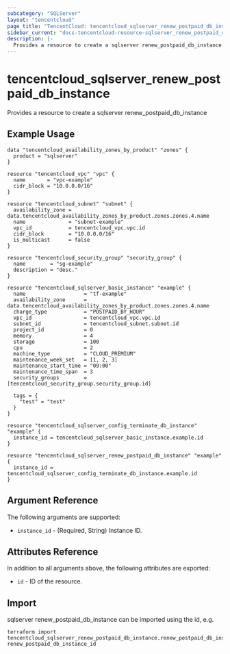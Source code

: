 ```yaml
---
subcategory: "SQLServer"
layout: "tencentcloud"
page_title: "TencentCloud: tencentcloud_sqlserver_renew_postpaid_db_instance"
sidebar_current: "docs-tencentcloud-resource-sqlserver_renew_postpaid_db_instance"
description: |-
  Provides a resource to create a sqlserver renew_postpaid_db_instance
---
```


# tencentcloud_sqlserver_renew_postpaid_db_instance

Provides a resource to create a sqlserver renew_postpaid_db_instance

## Example Usage

```hcl
data "tencentcloud_availability_zones_by_product" "zones" {
  product = "sqlserver"
}

resource "tencentcloud_vpc" "vpc" {
  name       = "vpc-example"
  cidr_block = "10.0.0.0/16"
}

resource "tencentcloud_subnet" "subnet" {
  availability_zone = data.tencentcloud_availability_zones_by_product.zones.zones.4.name
  name              = "subnet-example"
  vpc_id            = tencentcloud_vpc.vpc.id
  cidr_block        = "10.0.0.0/16"
  is_multicast      = false
}

resource "tencentcloud_security_group" "security_group" {
  name        = "sg-example"
  description = "desc."
}

resource "tencentcloud_sqlserver_basic_instance" "example" {
  name                   = "tf-example"
  availability_zone      = data.tencentcloud_availability_zones_by_product.zones.zones.4.name
  charge_type            = "POSTPAID_BY_HOUR"
  vpc_id                 = tencentcloud_vpc.vpc.id
  subnet_id              = tencentcloud_subnet.subnet.id
  project_id             = 0
  memory                 = 4
  storage                = 100
  cpu                    = 2
  machine_type           = "CLOUD_PREMIUM"
  maintenance_week_set   = [1, 2, 3]
  maintenance_start_time = "09:00"
  maintenance_time_span  = 3
  security_groups        = [tencentcloud_security_group.security_group.id]

  tags = {
    "test" = "test"
  }
}

resource "tencentcloud_sqlserver_config_terminate_db_instance" "example" {
  instance_id = tencentcloud_sqlserver_basic_instance.example.id
}

resource "tencentcloud_sqlserver_renew_postpaid_db_instance" "example" {
  instance_id = tencentcloud_sqlserver_config_terminate_db_instance.example.id
}
```

## Argument Reference

The following arguments are supported:

* `instance_id` - (Required, String) Instance ID.

## Attributes Reference

In addition to all arguments above, the following attributes are exported:

* `id` - ID of the resource.



## Import

sqlserver renew_postpaid_db_instance can be imported using the id, e.g.

```
terraform import tencentcloud_sqlserver_renew_postpaid_db_instance.renew_postpaid_db_instance renew_postpaid_db_instance_id
```

